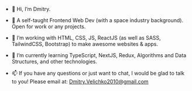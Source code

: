 - 👋 Hi, I’m Dmitry.

- 👀 A self-taught Frontend Web Dev (with a space industry background). Open for work or any projects.

- 💞️ I’m working with HTML, CSS, JS, ReactJS (as well as SASS, TailwindCSS, Bootstrap) to make awesome websites & apps.

- 🌱 I’m currently learning TypeScript, NextJS, Redux, Algorithms and Data Structures, and other technologies.

- 📫 If you have any questions or just want to chat, I would be glad to talk to you! Please email at: Dmitry.Velichko2010@gmail.com 
